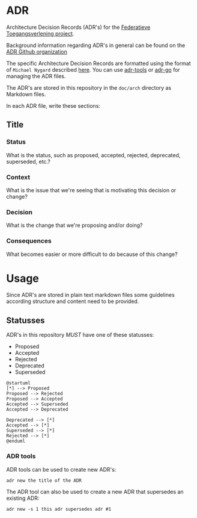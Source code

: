 # ADR

Architecture Decision Records (ADR's) for the [Federatieve Toegangsverlening project](https://gitlab.com/digilab.overheid.nl/ecosystem/ftv/federatieve-toegangsverlening).

Background information regarding ADR's in general can be found on the [ADR Github organization](https://adr.github.io/)

The specific Architecture Decision Records are formatted using the format of `Michael Nygard` described [here](https://cognitect.com/blog/2011/11/15/documenting-architecture-decisions).
You can use [adr-tools](https://github.com/npryce/adr-tools) or [adr-go](https://github.com/marouni/adr/tree/master) for managing the ADR files.

The ADR's are stored in this repository in the `doc/arch` directory as Markdown files.

In each ADR file, write these sections:

## Title

### Status

What is the status, such as proposed, accepted, rejected, deprecated, superseded, etc.?

### Context

What is the issue that we're seeing that is motivating this decision or change?

### Decision

What is the change that we're proposing and/or doing?

### Consequences

What becomes easier or more difficult to do because of this change?

# Usage
Since ADR's are stored in plain text markdown files some guidelines according structure and content need to be provided.

## Statusses
ADR's in this repository *MUST* have one of these statusses:
- Proposed
- Accepted
- Rejected
- Deprecated
- Superseded

```plantuml
@startuml
[*] --> Proposed
Proposed --> Rejected
Proposed --> Accepted
Accepted --> Superseded
Accepted --> Deprecated

Deprecated --> [*]
Accepted --> [*]
Superseded --> [*]
Rejected --> [*]
@enduml
```
### ADR tools
ADR tools can be used to create new ADR's:
```shell
adr new the title of the ADR
```

The ADR tool can also be used to create a new ADR that supersedes an existing ADR:
```shell
adr new -s 1 this adr supersedes adr #1
```
